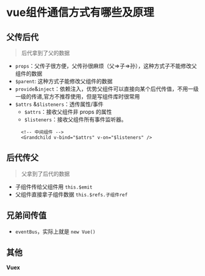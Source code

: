 # vue组件通信方式有哪些及原理


## 父传后代

> 后代拿到了父的数据

+ `props`：父传子很方便，父传孙很麻烦（父=>子=>孙），这种方式子不能修改父组件的数据
+ `$parent`: 这种方式子能修改父组件的数据
+ `provide`&`inject`：依赖注入，优势父组件可以直接向某个后代传值，不用一级一级的传递,官方不推荐使用，但是写组件库时很常用
+ `$attrs` &`$listeners`：透传属性/事件
  + `$attrs`：接收父组件非 props 的属性
  + `$listeners`：接收父组件所有事件监听器。
  ```vue
    <!-- 中间组件 -->
    <Grandchild v-bind="$attrs" v-on="$listeners" />
  ```
## 后代传父

> 父拿到了后代的数据

+ 子组件传给父组件用 `this.$emit`
+ 父组件直接拿子组件数据 `this.$refs.子组件ref`

## 兄弟间传值

+ `eventBus`，实际上就是 `new Vue()`

## 其他

**Vuex**
